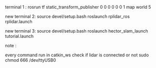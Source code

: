 terminal 1 :
rosrun tf static_transform_publisher 0 0 0 0 0 0 1 map world 5

new terminal 2:
source devel/setup.bash
roslaunch rplidar_ros rplidar.launch

new terminal 3:
source devel/setup.bash
roslaunch hector_slam_launch tutorial.launch

note :

every command run in catkin_ws
check if lidar is connected or not
sudo chmod 666 /dev/ttyUSB0

